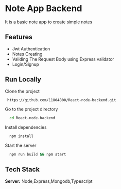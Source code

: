 
# Note App Backend

It is a basic note app to create simple notes 



## Features

- Jwt Authentication
- Notes Creating 
- Validing The Request Body using Express validator
- Login/Signup

    
## Run Locally

Clone the project

```bash
 https://github.com/11804800/React-node-backend.git
```

Go to the project directory

```bash
  cd React-node-backend
```

Install dependencies

```bash
  npm install
```

Start the server

```bash
  npm run build && npm start
```


## Tech Stack

**Server:** Node,Express,Mongodb,Typescript

